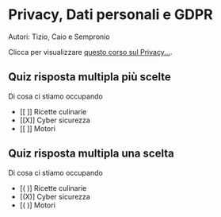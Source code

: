 <!--
author:   Tizio, Caio e Sempronio

version:  0.0.1

language: it

narrator: IT Italian Male

comment:  Try to write a short comment about
          your course, multiline is also okay.
-->

# Privacy, Dati personali e GDPR

Autori: Tizio, Caio e Sempronio

Clicca per visualizzare [questo corso sul Privacy...](https://liascript.github.io/course/?https://raw.githubusercontent.com/gionatamassibenincasa/esempio-uda-cyber-sicurezza/main/README.md).


## Quiz risposta multipla più scelte


Di cosa ci stiamo occupando

- [[ ]] Ricette culinarie
- [[X]] Cyber sicurezza
- [[ ]] Motori

## Quiz risposta multipla una scelta


Di cosa ci stiamo occupando

- [( )] Ricette culinarie
- [(X)] Cyber sicurezza
- [( )] Motori
